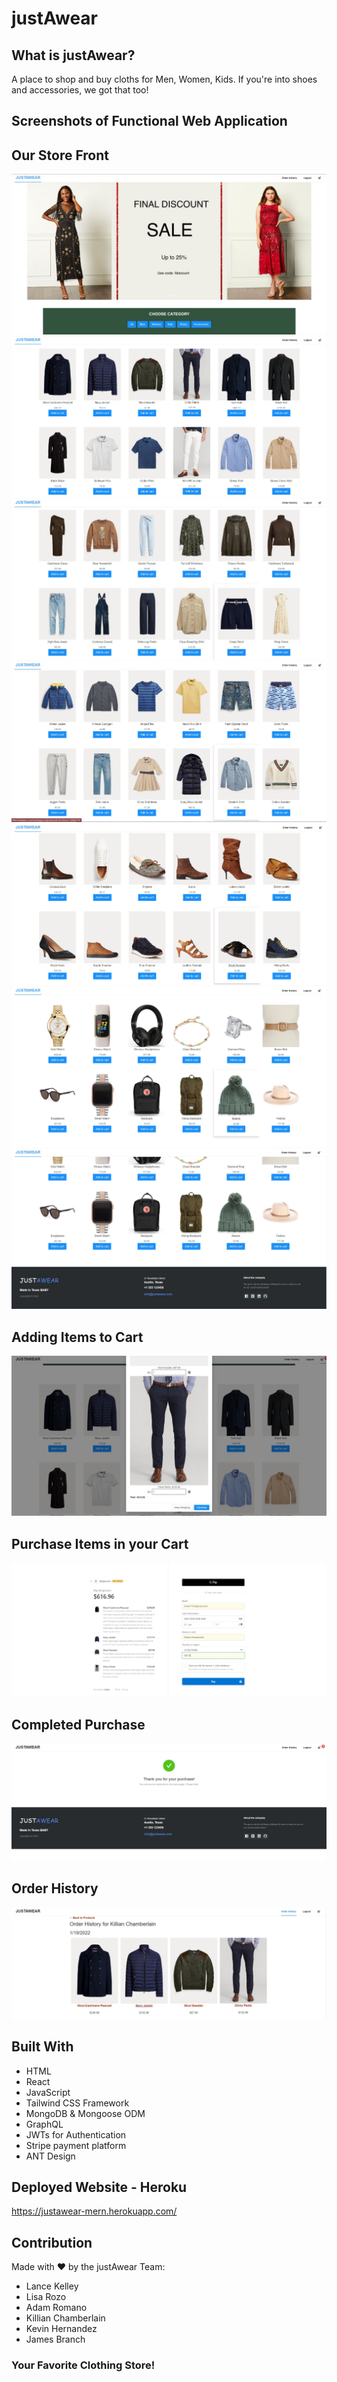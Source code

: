 # justAwear

## What is justAwear?
A place to shop and buy cloths for Men, Women, Kids. If you're into shoes and accessories, we got that too! 

## Screenshots of Functional Web Application

## Our Store Front
![Screenshot](client/public/images/site/JW-1.JPG "justAwear")
![Screenshot](client/public/images/site/JW-2.JPG "justAwear")
![Screenshot](client/public/images/site/JW-3.JPG "justAwear")
![Screenshot](client/public/images/site/JW-4.JPG "justAwear")
![Screenshot](client/public/images/site/JW-5.JPG "justAwear")
![Screenshot](client/public/images/site/JW-6.JPG "justAwear")
![Screenshot](client/public/images/site/JW-7.JPG "justAwear")

## Adding Items to Cart
![Screenshot](client/public/images/site/JW-8.JPG "justAwear")

## Purchase Items in your Cart
![Screenshot](client/public/images/site/JW-9.JPG "justAwear")

## Completed Purchase
![Screenshot](client/public/images/site/JW-10.JPG "justAwear")

## Order History
![Screenshot](client/public/images/site/JW-11.JPG "justAwear")

## Built With
* HTML
* React 
* JavaScript
* Tailwind CSS Framework
* MongoDB & Mongoose ODM 
* GraphQL
* JWTs for Authentication
* Stripe payment platform
* ANT Design

## Deployed Website - Heroku
https://justawear-mern.herokuapp.com/

## Contribution
Made with ❤️ by the justAwear Team:
* Lance Kelley
* Lisa Rozo
* Adam Romano
* Killian Chamberlain
* Kevin Hernandez
* James Branch

### Your Favorite Clothing Store!